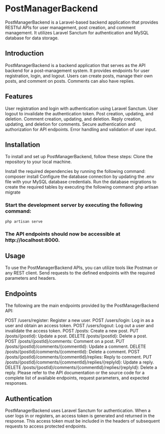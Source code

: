 
# PostManagerBackend
  PostManagerBackend is a Laravel-based backend application that provides RESTful APIs for user management, post creation, and comment management. It utilizes Laravel Sanctum for authentication and 
  MySQL database for data storage.
  
## Introduction
  PostManagerBackend is a backend application that serves as the API backend for a post-management system. It provides endpoints for user registration, login, and logout. Users can create posts,           manage their own posts, and comment on posts. Comments can also have replies.

## Features
   User registration and login with authentication using Laravel Sanctum.
   User logout to invalidate the authentication token.
   Post creation, updating, and deletion.
   Comment creation, updating, and deletion.
   Reply creation, updating, and deletion for comments.
   Secure authentication and authorization for API endpoints.
   Error handling and validation of user input.
   
## Installation
  To install and set up PostManagerBackend, follow these steps:
  Clone the repository to your local machine.
  
  Install the required dependencies by running the following command:
  composer install
  Configure the database connection by updating the .env file with your MySQL database credentials.
  Run the database migrations to create the required tables by executing the following command:
  php artisan migrate

 ### Start the development server by executing the following command:
    php artisan serve
### The API endpoints should now be accessible at http://localhost:8000.

## Usage
To use the PostManagerBackend APIs, you can utilize tools like Postman or any REST client. Send requests to the defined endpoints with the required parameters and headers.

## Endpoints
The following are the main endpoints provided by the PostManagerBackend API:

POST /users/register: Register a new user.
POST /users/login: Log in as a user and obtain an access token.
POST /users/logout: Log out a user and invalidate the access token.
POST /posts: Create a new post.
PUT /posts/{postId}: Update a post.
DELETE /posts/{postId}: Delete a post.
POST /posts/{postId}/comments: Comment on a post.
PUT /posts/{postId}/comments/{commentId}: Update a comment.
DELETE /posts/{postId}/comments/{commentId}: Delete a comment.
POST /posts/{postId}/comments/{commentId}/replies: Reply to comment.
PUT /posts/{postId}/comments/{commentId}/replies/{replyId}: Update a reply.
DELETE /posts/{postId}/comments/{commentId}/replies/{replyId}: Delete a reply.
Please refer to the API documentation or the source code for a complete list of available endpoints, request parameters, and expected responses.

## Authentication

PostManagerBackend uses Laravel Sanctum for authentication. When a user logs in or registers, an access token is generated and returned in the response. This access token must be included in the headers of subsequent requests to access protected endpoints.
